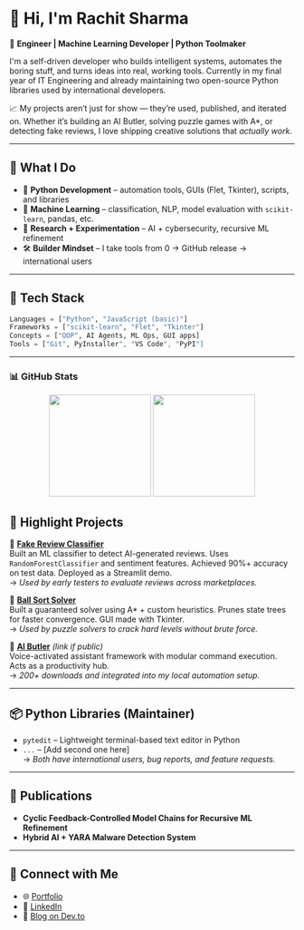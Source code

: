 # 👋 Hi, I'm Rachit Sharma

🎯 **Engineer | Machine Learning Developer | Python Toolmaker**

I'm a self-driven developer who builds intelligent systems, automates the boring stuff, and turns ideas into real, working tools. Currently in my final year of IT Engineering and already maintaining two open-source Python libraries used by international developers.

📈 My projects aren’t just for show — they’re used, published, and iterated on. Whether it’s building an AI Butler, solving puzzle games with A*, or detecting fake reviews, I love shipping creative solutions that *actually work*.

---

## 🧠 What I Do

- 🐍 **Python Development** – automation tools, GUIs (Flet, Tkinter), scripts, and libraries
- 🧬 **Machine Learning** – classification, NLP, model evaluation with `scikit-learn`, pandas, etc.
- 🧪 **Research + Experimentation** – AI + cybersecurity, recursive ML refinement
- 🛠️ **Builder Mindset** – I take tools from 0 → GitHub release → international users

---

## 🧰 Tech Stack

```python
Languages = ["Python", "JavaScript (basic)"]
Frameworks = ["scikit-learn", "Flet", "Tkinter"]
Concepts = ["OOP", AI Agents, ML Ops, GUI apps]
Tools = ["Git", PyInstaller", "VS Code", "PyPI"]
```

---

### 📊 GitHub Stats

<p align="center">
  <img src="https://github-readme-stats.vercel.app/api?username=rachits999003&show_icons=true&theme=tokyonight" height="180">
  <img src="https://github-readme-stats.vercel.app/api/top-langs/?username=rachits999003&layout=compact&theme=tokyonight" height="180">
</p>

## 🚀 Highlight Projects

🔹 [**Fake Review Classifier**](https://github.com/rachits999003/AI-Based-Fake-Review-Classifier)  
Built an ML classifier to detect AI-generated reviews. Uses `RandomForestClassifier` and sentiment features. Achieved 90%+ accuracy on test data. Deployed as a Streamlit demo.  
→ _Used by early testers to evaluate reviews across marketplaces._

🔹 [**Ball Sort Solver**](https://github.com/rachits999003/Ball-Sort-Solver)  
Built a guaranteed solver using A* + custom heuristics. Prunes state trees for faster convergence. GUI made with Tkinter.  
→ _Used by puzzle solvers to crack hard levels without brute force._

🔹 [**AI Butler**](https://github.com/rachits999003/) *(link if public)*  
Voice-activated assistant framework with modular command execution. Acts as a productivity hub.  
→ _200+ downloads and integrated into my local automation setup._

---

## 📦 Python Libraries (Maintainer)

- `pytedit` – Lightweight terminal-based text editor in Python  
- `...` – [Add second one here]  
→ _Both have international users, bug reports, and feature requests._

---

## 📜 Publications

- **Cyclic Feedback-Controlled Model Chains for Recursive ML Refinement**  
- **Hybrid AI + YARA Malware Detection System**

---

## 📡 Connect with Me

- 🌐 [Portfolio](https://rachits.netlify.app/)
- 💼 [LinkedIn](https://www.linkedin.com/in/rachit-sharma-498108256/)
- 🧠 [Blog on Dev.to](https://dev.to/rachits999003)

